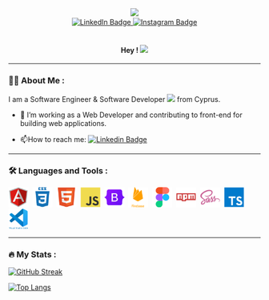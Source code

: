 <div id="header" align="center">
  <img src="https://media.giphy.com/media/qgQUggAC3Pfv687qPC/giphy.gif" width="40%"/>

<div id="badges">
  <a href="https://www.linkedin.com/in/salih-kaymakamo%C4%9Flu-16309a235/">
    <img src="https://img.shields.io/badge/LinkedIn-blue?style=for-the-badge&logo=linkedin&logoColor=white" alt="LinkedIn Badge"/>
  </a>
  <a href="https://www.instagram.com/salihkaymakamoglu/">
    <img src="https://img.shields.io/badge/Instagram-brown?style=for-the-badge&logo=instagram&logoColor=white" alt="Instagram Badge"/>
  </a>
</div>
  <img src="https://komarev.com/ghpvc/?username=Salihkaymakamoglu&style=flat-square&color=blue" alt=""/>  
  <h4>Hey ! <img src="https://media.giphy.com/media/hvRJCLFzcasrR4ia7z/giphy.gif" width="30px"/> </h4>
  </div>
  
  ---

### :woman_technologist: About Me :
I am a Software Engineer & Software Developer <img src="https://media.giphy.com/media/WUlplcMpOCEmTGBtBW/giphy.gif" width="30"> from Cyprus.
- :telescope: I’m working as a Web Developer and contributing to front-end for building web applications.

- :mailbox:How to reach me: <a href="https://www.linkedin.com/in/salih-kaymakamo%C4%9Flu-16309a235/"> ![Linkedin Badge](https://img.shields.io/badge/-SALİH-blue?style=flat&logo=Linkedin&logoColor=white)</a>
 ---
### :hammer_and_wrench: Languages and Tools :
<div>
  <img src="https://github.com/devicons/devicon/blob/master/icons/angularjs/angularjs-original.svg" title="Angular" alt="Angular" width="40" height="40"/>&nbsp;
  <img src="https://github.com/devicons/devicon/blob/master/icons/css3/css3-plain-wordmark.svg"  title="CSS3" alt="CSS" width="40" height="40"/>&nbsp;
  <img src="https://github.com/devicons/devicon/blob/master/icons/html5/html5-original.svg" title="HTML5" alt="HTML" width="40" height="40"/>&nbsp;
  <img src="https://github.com/devicons/devicon/blob/master/icons/javascript/javascript-original.svg" title="JavaScript" alt="JavaScript" width="40" height="40"/>&nbsp;
  <img src="https://github.com/devicons/devicon/blob/master/icons/bootstrap/bootstrap-original.svg" title="bootstrap" alt="bootstrap" width="40" height="40"/>&nbsp;
  <img src="https://github.com/devicons/devicon/blob/master/icons/firebase/firebase-plain-wordmark.svg" title="Firebase" alt="Firebase" width="40" height="40"/>&nbsp;
  <img src="https://github.com/devicons/devicon/blob/master/icons/figma/figma-original.svg" title="figma" alt="figma" width="40" height="40"/>&nbsp;
  <img src="https://github.com/devicons/devicon/blob/master/icons/npm/npm-original-wordmark.svg" title="npm" alt="npm" width="40" height="40"/>&nbsp;
  <img src="https://github.com/devicons/devicon/blob/master/icons/sass/sass-original.svg" title="sass" alt="sass" width="40" height="40"/>&nbsp;
  <img src="https://github.com/devicons/devicon/blob/master/icons/typescript/typescript-original.svg" title="typescript" alt="typescript" width="40" height="40"/>&nbsp;
  <img src="https://github.com/devicons/devicon/blob/master/icons/vscode/vscode-original-wordmark.svg" title="vscode" **alt="vscode" width="40" height="40"/>
</div>

---

### :fire: My Stats :
[![GitHub Streak](https://streak-stats.demolab.com?user=Salihkaymakamoglu&theme=dark)](https://git.io/streak-stats)

[![Top Langs](https://github-readme-stats.vercel.app/api/top-langs/?username=Salihkaymakamoglu&layout=compact&theme=vision-friendly-dark)](https://github.com/anuraghazra/github-readme-stats)
